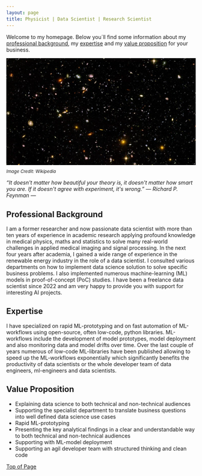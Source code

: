 ```yaml
---
layout: page
title: Physicist | Data Scientist | Research Scientist 
---
```


Welcome to my homepage. Below you´ll find some information about my [professional background](#professional-background), my [expertise](#expertise) and my [value proposition](#value-proposition) for your business.

![universe](images/artificial_intelligence.png)\
<sub>*Image Credit: Wikipedia*

*“It doesn't matter how beautiful your theory is, it doesn't matter how smart you are. If it doesn't agree with experiment, it's wrong.” ― Richard P. Feynman ―*


## Professional Background
I am a former researcher and now passionate data scientist with more than ten years of experience in academic research applying profound knowledge in medical physics, maths and statistics to solve many real-world challenges in applied medical imaging and signal processing. In the next four years after academia, I gained a wide range of experience in the renewable energy industry in the role of a data scientist. I consulted various departments on how to implement data science solution to solve specific business problems. I also implemented numerous machine-learning (ML) models in proof-of-concept (PoC) studies. I have been a freelance data scientist since 2022 and am very happy to provide you with support for interesting AI projects.

## Expertise
I have specialized on rapid ML-prototyping and on fast automation of ML-workflows using open-source, often low-code, python libraries. ML-workflows include the development of model prototypes, model deployment and also monitoring data and model drifts over time. Over the last couple of years numerous of low-code ML-libraries have been published allowing to speed up the ML-workflows exponentially which significantly benefits the productivity of data scientists or the whole developer team of data engineers, ml-engineers and data scientists.

## Value Proposition
- Explaining data science to both technical and non-technical audiences
- Supporting the specialist department to translate business questions into well defined data science use cases
- Rapid ML-prototyping
- Presenting the key analytical findings in a clear and understandable way to both technical and non-technical audiences 
- Supporting with ML-model deployment
- Supporting an agil developer team with structured thinking and clean code

[Top of Page](#professional-background)